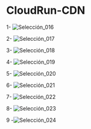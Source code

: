 # CloudRun-CDN
1- ![Selección_016](https://github.com/user-attachments/assets/c72a8290-b842-4e73-a3b9-471a1b504c71)

2- ![Selección_017](https://github.com/user-attachments/assets/b169aa30-0e33-4ed0-9916-5062ae26129f)

3- ![Selección_018](https://github.com/user-attachments/assets/389b04d4-4d22-4dac-a2ec-283ec7637a40)

4- ![Selección_019](https://github.com/user-attachments/assets/b418679b-e2ca-4aec-9145-568f3fed7741)

5- ![Selección_020](https://github.com/user-attachments/assets/a9405049-883f-4a68-a3f9-7abc2fa64aa4)

6- ![Selección_021](https://github.com/user-attachments/assets/e0be5053-ad4e-492b-a19b-ecd6604a28c0)

7- ![Selección_022](https://github.com/user-attachments/assets/b28bf97f-7e03-4bfd-942d-51d4b00248c3)

8- ![Selección_023](https://github.com/user-attachments/assets/b02aaa6d-770e-408a-9664-109217000c4d)

9 -![Selección_024](https://github.com/user-attachments/assets/d745299f-cd7f-4b8d-8e78-5e6e98b7a53c)
